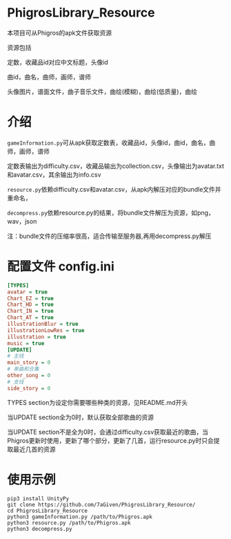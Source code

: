 # PhigrosLibrary_Resource
本项目可从Phigros的apk文件获取资源

资源包括

定数，收藏品id对应中文标题，头像id

曲id，曲名，曲师，画师，谱师

头像图片，谱面文件，曲子音乐文件，曲绘(模糊)，曲绘(低质量)，曲绘
# 介绍

`gameInformation.py`可从apk获取定数表，收藏品id，头像id，曲id，曲名，曲师，画师，谱师

定数表输出为difficulty.csv，收藏品输出为collection.csv，头像输出为avatar.txt和avatar.csv，其余输出为info.csv

`resource.py`依赖difficulty.csv和avatar.csv，从apk内解压对应的bundle文件并重命名，

`decompress.py`依赖resource.py的结果，将bundle文件解压为资源，如png，wav，json

注：bundle文件的压缩率很高，适合传输至服务器,再用decompress.py解压

# 配置文件 config.ini
```ini
[TYPES]
avatar = true
Chart_EZ = true
Chart_HD = true
Chart_IN = true
Chart_AT = true
illustrationBlur = true
illustrationLowRes = true
illustration = true
music = true
[UPDATE]
# 主线
main_story = 0
# 单曲和合集
other_song = 0
# 支线
side_story = 0
```
TYPES section为设定你需要哪些种类的资源，见README.md开头

当UPDATE section全为0时，默认获取全部歌曲的资源

当UPDATE section不是全为0时，会通过difficulty.csv获取最近的歌曲，当Phigros更新时使用，更新了哪个部分，更新了几首，运行resource.py时只会提取最近几首的资源
# 使用示例
```shell
pip3 install UnityPy
git clone https://github.com/7aGiven/PhigrosLibrary_Resource/
cd PhigrosLibrary_Resource
python3 gameInformation.py /path/to/Phigros.apk
python3 resource.py /path/to/Phigros.apk
python3 decompress.py
```
